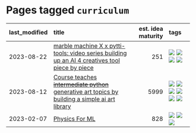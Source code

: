 # Pages tagged `curriculum`

|last_modified|title|est. idea maturity|tags
|:---|:---|---:|:---|
|2023-08-22|[marble machine X x pytti-tools: video series building up an AI 4 creatives tool piece by piece](../marble_machine_x_pytti-tools.md)|251|[![](https://img.shields.io/badge/tag-curriculum-9c3a4a)](../tags/curriculum.md) [![](https://img.shields.io/badge/tag-public_good-f14da)](../tags/public_good.md) [![](https://img.shields.io/badge/tag-publication-c4fb38)](../tags/publication.md) [![](https://img.shields.io/badge/tag-video_series-e8ae48)](../tags/video_series.md)|
|2023-08-12|[Course teaches ~~intermediate python~~ generative art topics by building a simple ai art library](../Course_teaches_basic_python_by_building_a_simple_ai_art_library.md)|5999|[![](https://img.shields.io/badge/tag-curriculum-9c3a4a)](../tags/curriculum.md) [![](https://img.shields.io/badge/tag-education-82d6e)](../tags/education.md) [![](https://img.shields.io/badge/tag-from_issue-dad82b)](../tags/from_issue.md) [![](https://img.shields.io/badge/tag-public_good-f14da)](../tags/public_good.md) [![](https://img.shields.io/badge/tag-publication-c4fb38)](../tags/publication.md) [![](https://img.shields.io/badge/tag-wip-c6963e)](../tags/wip.md)|
|2023-02-07|[Physics For ML](../physics_for_ml.md)|828|[![](https://img.shields.io/badge/tag-curriculum-9c3a4a)](../tags/curriculum.md) [![](https://img.shields.io/badge/tag-education-82d6e)](../tags/education.md) [![](https://img.shields.io/badge/tag-publication-c4fb38)](../tags/publication.md)|